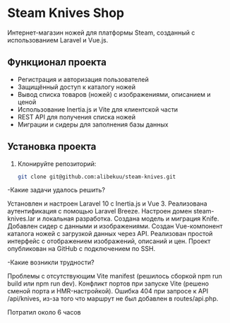 # Steam Knives Shop

Интернет-магазин ножей для платформы Steam, созданный с использованием Laravel и Vue.js.

## Функционал проекта

- Регистрация и авторизация пользователей
- Защищённый доступ к каталогу ножей
- Вывод списка товаров (ножей) с изображениями, описанием и ценой
- Использование Inertia.js и Vite для клиентской части
- REST API для получения списка ножей
- Миграции и сидеры для заполнения базы данных

## Установка проекта

1. Клонируйте репозиторий:
   ```bash
   git clone git@github.com:alibekuu/steam-knives.git
-Какие задачи удалось решить?

Установлен и настроен Laravel 10 с Inertia.js и Vue 3.
Реализована аутентификация с помощью Laravel Breeze.
Настроен домен steam-knives.lar и локальная разработка.
Создана модель и миграция Knife.
Добавлен сидер с данными и изображениями.
Создан Vue-компонент каталога ножей с загрузкой данных через API.
Реализован простой интерфейс с отображением изображений, описаний и цен.
Проект опубликован на GitHub с подключением по SSH.

-Какие возникли трудности?

Проблемы с отсутствующим Vite manifest (решилось сборкой npm run build или npm run dev).
Конфликт портов при запуске Vite (решено сменой порта и HMR-настройкой).
Ошибка 404 при запросе к API /api/knives, из-за того что маршрут не был добавлен в routes/api.php.

Потратил около 6 часов 

